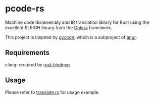 # pcode-rs

Machine code disassembly and IR translation library for Rust using the excellent SLEIGH library from the [Ghidra](https://ghidra-sre.org/) framework.

This project is inspired by [pycode](https://github.com/angr/pypcode), which is a subproject of [angr](http://angr.io).


## Requirements

clang: required by [rust-bindgen](https://rust-lang.github.io/rust-bindgen/requirements.html)


## Usage

Please refer to [translate.rs](src/bin/translate.rs) for usage example.
